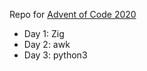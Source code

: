 Repo for [Advent of Code 2020](https://adventofcode.com/2020)

-   Day 1: Zig
-   Day 2: awk
-   Day 3: python3
